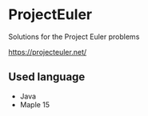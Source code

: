 # ProjectEuler

Solutions for the Project Euler problems

https://projecteuler.net/

## Used language

+ Java
+ Maple 15


